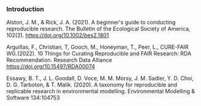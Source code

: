 ### Introduction

 Alston, J. M., & Rick, J. A. (2021). A beginner's guide to conducting reproducible research. The Bulletin of the Ecological Society of America, 102(2). https://doi.org/10.1002/bes2.1801
 
 Arguillas, F., Christian, T, Gooch, M., Honeyman, T., Peer, L., CURE-FAIR WG.(2022). 10 Things for Curating Reproducible and FAIR Research: RDA Recommendation. Research Data Alliance https://doi.org/10.15497/RDA00074

 Essawy, B. T., J. L. Goodall, D. Voce, M. M. Morsy, J. M. Sadler, Y. D. Choi, D. G. Tarboton, & T. Malik. (2020). A taxonomy for reproducible and replicable research in environmental modelling. Environmental Modelling & Software 134:104753
